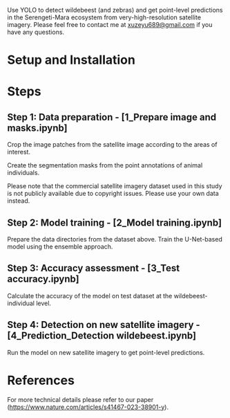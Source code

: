 
Use YOLO to detect wildebeest (and zebras) and get point-level predictions in the Serengeti-Mara ecosystem from very-high-resolution satellite imagery. 
Please feel free to contact me at xuzeyu689@gmail.com if you have any questions.

# Setup and Installation

# Steps
## Step 1: Data preparation - [1_Prepare image and masks.ipynb]
Crop the image patches from the satellite image according to the areas of interest.</p>
Create the segmentation masks from the point annotations of animal individuals.</p>
Please note that the commercial satellite imagery dataset used in this study is not publicly available due to copyright issues. Please use your own data instead.
## Step 2: Model training - [2_Model training.ipynb]
Prepare the data directories from the dataset above.
Train the U-Net-based model using the ensemble approach.
## Step 3: Accuracy assessment - [3_Test accuracy.ipynb]
Calculate the accuracy of the model on test dataset at the wildebeest-individual level.
## Step 4: Detection on new satellite imagery - [4_Prediction_Detection wildebeest.ipynb]
Run the model on new satellite imagery to get point-level predictions.
# References
For more technical details please refer to our paper (https://www.nature.com/articles/s41467-023-38901-y).
